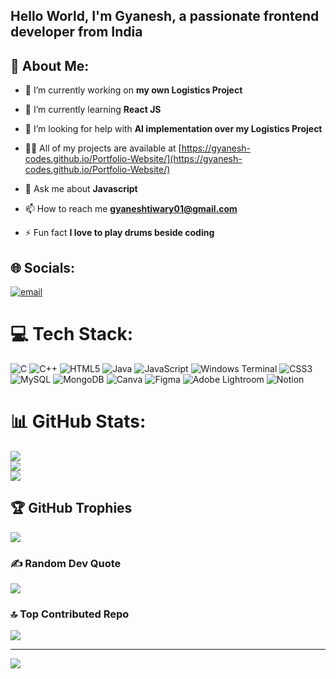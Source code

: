 <h2>Hello World, I'm Gyanesh, a passionate frontend developer from India </h2>


## 💫 About Me:

</p>

- 🔭 I’m currently working on **my own Logistics Project**

- 🌱 I’m currently learning **React JS**

- 🤝 I’m looking for help with **AI implementation over my Logistics Project**

- 👨‍💻 All of my projects are available at [https://gyanesh-codes.github.io/Portfolio-Website/](https://gyanesh-codes.github.io/Portfolio-Website/)

- 💬 Ask me about **Javascript**

- 📫 How to reach me **gyaneshtiwary01@gmail.com**

- ⚡ Fun fact **I love to play drums beside coding**

</p>

## 🌐 Socials:
[![email](https://img.shields.io/badge/Email-D14836?logo=gmail&logoColor=white)](mailto:gyaneshtiwary01@gmail.com) 

# 💻 Tech Stack:
![C](https://img.shields.io/badge/c-%2300599C.svg?style=for-the-badge&logo=c&logoColor=white) ![C++](https://img.shields.io/badge/c++-%2300599C.svg?style=for-the-badge&logo=c%2B%2B&logoColor=white) ![HTML5](https://img.shields.io/badge/html5-%23E34F26.svg?style=for-the-badge&logo=html5&logoColor=white) ![Java](https://img.shields.io/badge/java-%23ED8B00.svg?style=for-the-badge&logo=openjdk&logoColor=white) ![JavaScript](https://img.shields.io/badge/javascript-%23323330.svg?style=for-the-badge&logo=javascript&logoColor=%23F7DF1E) ![Windows Terminal](https://img.shields.io/badge/Windows%20Terminal-%234D4D4D.svg?style=for-the-badge&logo=windows-terminal&logoColor=white) ![CSS3](https://img.shields.io/badge/css3-%231572B6.svg?style=for-the-badge&logo=css3&logoColor=white) ![MySQL](https://img.shields.io/badge/mysql-4479A1.svg?style=for-the-badge&logo=mysql&logoColor=white) ![MongoDB](https://img.shields.io/badge/MongoDB-%234ea94b.svg?style=for-the-badge&logo=mongodb&logoColor=white) ![Canva](https://img.shields.io/badge/Canva-%2300C4CC.svg?style=for-the-badge&logo=Canva&logoColor=white) ![Figma](https://img.shields.io/badge/figma-%23F24E1E.svg?style=for-the-badge&logo=figma&logoColor=white) ![Adobe Lightroom](https://img.shields.io/badge/Adobe%20Lightroom-31A8FF.svg?style=for-the-badge&logo=Adobe%20Lightroom&logoColor=white) ![Notion](https://img.shields.io/badge/Notion-%23000000.svg?style=for-the-badge&logo=notion&logoColor=white)
# 📊 GitHub Stats:
![](https://github-readme-stats.vercel.app/api?username=Gyanesh-Codes&theme=dark&hide_border=false&include_all_commits=false&count_private=false)<br/>
![](https://nirzak-streak-stats.vercel.app/?user=Gyanesh-Codes&theme=dark&hide_border=false)<br/>
![](https://github-readme-stats.vercel.app/api/top-langs/?username=Gyanesh-Codes&theme=dark&hide_border=false&include_all_commits=false&count_private=false&layout=compact)

## 🏆 GitHub Trophies
![](https://github-profile-trophy.vercel.app/?username=Gyanesh-Codes&theme=radical&no-frame=false&no-bg=true&margin-w=4)

### ✍️ Random Dev Quote
![](https://quotes-github-readme.vercel.app/api?type=horizontal&theme=radical)

### 🔝 Top Contributed Repo
![](https://github-contributor-stats.vercel.app/api?username=Gyanesh-Codes&limit=5&theme=dark&combine_all_yearly_contributions=true)

---
[![](https://visitcount.itsvg.in/api?id=Gyanesh-Codes&icon=0&color=0)](https://visitcount.itsvg.in)

<!-- Proudly created with GPRM ( https://gprm.itsvg.in ) -->
